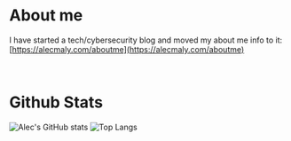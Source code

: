 <!-- 
    badges:             https://shields.io/
    badge icon urls:    https://simpleicons.org/
 -->

# About me
I have started a tech/cybersecurity blog and moved my about me info to it:<br>
[https://alecmaly.com/aboutme](https://alecmaly.com/aboutme)


<!-- Statistics from: 
    https://github.com/alecjmaly/github-stats) 
-->

<br>

# Github Stats
![Alec's GitHub stats](https://raw.githubusercontent.com/alecmaly/github-stats/master/generated/overview.svg)
![Top Langs](https://raw.githubusercontent.com/alecmaly/github-stats/master/generated/languages.svg) 

